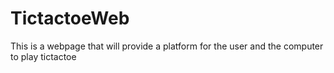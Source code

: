 # TictactoeWeb
This is a webpage that will provide a platform for the user and the computer to play tictactoe
